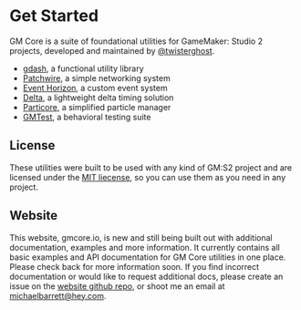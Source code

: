 # Get Started

GM Core is a suite of foundational utilities for GameMaker: Studio 2 projects, developed and maintained by [@twisterghost](https://twitter.com/twisterghost).

* [gdash](/gdash/), a functional utility library
* [Patchwire](/patchwire/), a simple networking system
* [Event Horizon](/event-horizon/), a custom event system
* [Delta](/delta/), a lightweight delta timing solution
* [Particore](/particore/), a simplified particle manager
* [GMTest](/gmtest/), a behavioral testing suite

## License

These utilities were built to be used with any kind of GM:S2 project and are licensed under the [MIT liecense](https://opensource.org/licenses/MIT), so you can use them as you need in any project.

## Website

This website, gmcore.io, is new and still being built out with additional documentation, examples and more information. It currently contains all basic examples and API documentation for GM Core utilities in one place. Please check back for more information soon. If you find incorrect documentation or would like to request additional docs, please create an issue on the [website github repo](https://github.com/gm-core/website/issues), or shoot me an email at [michaelbarrett@hey.com](mailto:michaelbarrett@hey.com).
